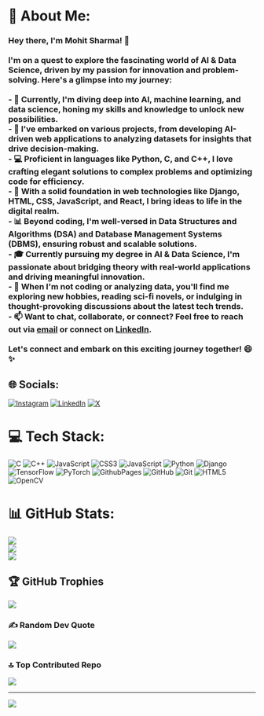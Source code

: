 # 💫 About Me:
### Hey there, I'm Mohit Sharma! 👋<br><br>I'm on a quest to explore the fascinating world of AI & Data Science, driven by my passion for innovation and problem-solving. Here's a glimpse into my journey:<br><br>- 🌱 Currently, I'm diving deep into AI, machine learning, and data science, honing my skills and knowledge to unlock new possibilities.<br>- 🔭 I've embarked on various projects, from developing AI-driven web applications to analyzing datasets for insights that drive decision-making.<br>- 💻 Proficient in languages like Python, C, and C++, I love crafting elegant solutions to complex problems and optimizing code for efficiency.<br>- 🚀 With a solid foundation in web technologies like Django, HTML, CSS, JavaScript, and React, I bring ideas to life in the digital realm.<br>- 📊 Beyond coding, I'm well-versed in Data Structures and Algorithms (DSA) and Database Management Systems (DBMS), ensuring robust and scalable solutions.<br>- 🎓 Currently pursuing my degree in AI & Data Science, I'm passionate about bridging theory with real-world applications and driving meaningful innovation.<br>- 🌟 When I'm not coding or analyzing data, you'll find me exploring new hobbies, reading sci-fi novels, or indulging in thought-provoking discussions about the latest tech trends.<br>- 📫 Want to chat, collaborate, or connect? Feel free to reach out via [email](mailto:ptms2525@gmail.com) or connect on [LinkedIn](https://www.linkedin.com/in/mohitsharmas78/).<br><br>Let's connect and embark on this exciting journey together! 😄✨<br>


## 🌐 Socials:
[![Instagram](https://img.shields.io/badge/Instagram-%23E4405F.svg?logo=Instagram&logoColor=white)](https://instagram.com/https://www.instagram.com/mohitsharmas_/) [![LinkedIn](https://img.shields.io/badge/LinkedIn-%230077B5.svg?logo=linkedin&logoColor=white)](https://linkedin.com/in/https://www.linkedin.com/in/mohitsharmas78/) [![X](https://img.shields.io/badge/X-black.svg?logo=X&logoColor=white)](https://x.com/https://x.com/MohitSh39760354) 

# 💻 Tech Stack:
![C](https://img.shields.io/badge/c-%2300599C.svg?style=for-the-badge&logo=c&logoColor=white) ![C++](https://img.shields.io/badge/c++-%2300599C.svg?style=for-the-badge&logo=c%2B%2B&logoColor=white) ![JavaScript](https://img.shields.io/badge/javascript-%23323330.svg?style=for-the-badge&logo=javascript&logoColor=%23F7DF1E) ![CSS3](https://img.shields.io/badge/css3-%231572B6.svg?style=for-the-badge&logo=css3&logoColor=white) ![JavaScript](https://img.shields.io/badge/javascript-%23323330.svg?style=for-the-badge&logo=javascript&logoColor=%23F7DF1E) ![Python](https://img.shields.io/badge/python-3670A0?style=for-the-badge&logo=python&logoColor=ffdd54) ![Django](https://img.shields.io/badge/django-%23092E20.svg?style=for-the-badge&logo=django&logoColor=white) ![TensorFlow](https://img.shields.io/badge/TensorFlow-%23FF6F00.svg?style=for-the-badge&logo=TensorFlow&logoColor=white) ![PyTorch](https://img.shields.io/badge/PyTorch-%23EE4C2C.svg?style=for-the-badge&logo=PyTorch&logoColor=white) ![GithubPages](https://img.shields.io/badge/github%20pages-121013?style=for-the-badge&logo=github&logoColor=white) ![GitHub](https://img.shields.io/badge/github-%23121011.svg?style=for-the-badge&logo=github&logoColor=white) ![Git](https://img.shields.io/badge/git-%23F05033.svg?style=for-the-badge&logo=git&logoColor=white) ![HTML5](https://img.shields.io/badge/html5-%23E34F26.svg?style=for-the-badge&logo=html5&logoColor=white) ![OpenCV](https://img.shields.io/badge/opencv-%23white.svg?style=for-the-badge&logo=opencv&logoColor=white)
# 📊 GitHub Stats:
![](https://github-readme-stats.vercel.app/api?username=Mohitsharma1214&theme=dark&hide_border=false&include_all_commits=false&count_private=false)<br/>
![](https://github-readme-streak-stats.herokuapp.com/?user=Mohitsharma1214&theme=dark&hide_border=false)<br/>
![](https://github-readme-stats.vercel.app/api/top-langs/?username=Mohitsharma1214&theme=dark&hide_border=false&include_all_commits=false&count_private=false&layout=compact)

## 🏆 GitHub Trophies
![](https://github-profile-trophy.vercel.app/?username=Mohitsharma1214&theme=radical&no-frame=false&no-bg=true&margin-w=4)

### ✍️ Random Dev Quote
![](https://quotes-github-readme.vercel.app/api?type=horizontal&theme=radical)

### 🔝 Top Contributed Repo
![](https://github-contributor-stats.vercel.app/api?username=Mohitsharma1214&limit=5&theme=dark&combine_all_yearly_contributions=true)

---
[![](https://visitcount.itsvg.in/api?id=Mohitsharma1214&icon=0&color=0)](https://visitcount.itsvg.in)

<!-- Proudly created with GPRM ( https://gprm.itsvg.in ) -->
